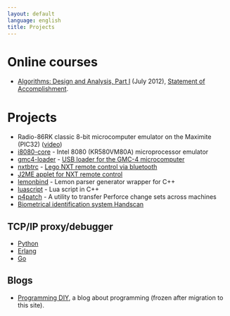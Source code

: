 ```yaml
---
layout: default
language: english
title: Projects
---
```

# Online courses

* [Algorithms: Design and Analysis, Part I][] (July 2012), [Statement of Accomplishment][Algorithms: Design and Analysis, Part I, Statement of Accomplishment].

[Algorithms: Design and Analysis, Part I]: https://class.coursera.org/algo-2012-002/class/index
[Algorithms: Design and Analysis, Part I, Statement of Accomplishment]: /files/education/2012/coursera/stanford/algo1/statement-of-accomplishment.pdf

# Projects

* Radio-86RK classic 8-bit microcomputer emulator on the Maximite (PIC32) ([video][Radio-86RK on Maximite video])
* [i8080-core] - Intel 8080 (KR580VM80A) microprocessor emulator
* [gmc4-loader][] - [USB loader for the GMC-4 microcomputer][]
* [nxtbtrc][] - [Lego NXT remote control via bluetooth][]
* [J2ME applet for NXT remote control][NXT Brick remote control over Bluetooth]
* [lemonbind][] - Lemon parser generator wrapper for C++
* [luascript][] - Lua script in С++
* [p4patch][] - A utility to transfer Perforce change sets across machines
* [Biometrical identification system Handscan][]

[Radio-86RK on Maximite video]: http://www.youtube.com/watch?v=JGuYyuCkJR8
[i8080-core]: https://github.com/begoon/i8080-core/
[gmc4-loader]: https://github.com/begoon/gmc4-loader/
[USB loader for the GMC-4 microcomputer]: http://demin.ws/blog/english/2012/07/25/gmc4-loader-assembled/

## TCP/IP proxy/debugger

* [Python][py-tcpspy]
* [Erlang][erl-tcpspy]
* [Go][go-tcpspy]

## Blogs

* [Programming DIY][], a blog about programming (frozen after migration to this site).

[nxtbtrc]: http://code.google.com/p/nxtbtrc/
[Lego NXT remote control via bluetooth]: /blog/english/2009/10/05/lego-nxt-remote-control-via-bluetooth/
[NXT Brick remote control over Bluetooth]: /projects/lego/nxt/bluetooth/
[lemonbind]: http://code.google.com/p/lemonbind/
[luascript]: http://code.google.com/p/luascript
[p4patch]: http://code.google.com/p/p4patch
[Biometrical identification system Handscan]: http://handscan.ru/en/

[Programming DIY]: http://meta-coding.blogspot.com

[py-tcpspy]: https://github.com/begoon/py-tcpspy
[erl-tcpspy]: https://github.com/begoon/erl-tcpspy
[go-tcpspy]: https://github.com/begoon/go-tcpspy
